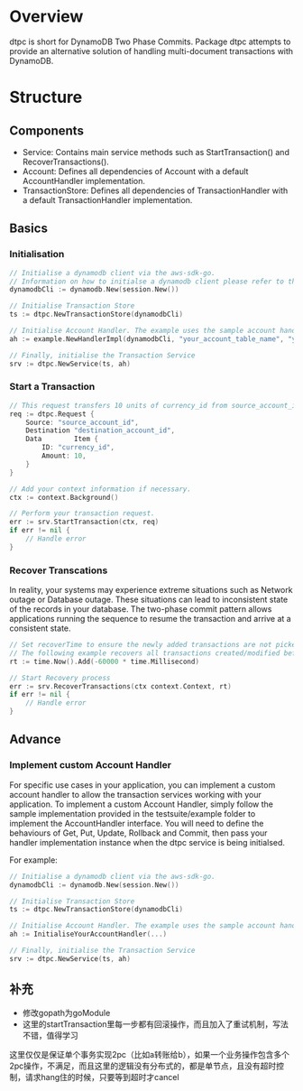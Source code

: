 # Overview
dtpc is short for DynamoDB Two Phase Commits.
Package dtpc attempts to provide an alternative solution of handling multi-document transactions with DynamoDB.

# Structure
## Components
- Service: Contains main service methods such as StartTransaction() and RecoverTransactions().
- Account: Defines all dependencies of Account with a default AccountHandler implementation.
- TransactionStore: Defines all dependencies of TransactionHandler with a default TransactionHandler implementation.

## Basics
### Initialisation
```go
// Initialise a dynamodb client via the aws-sdk-go.
// Information on how to initialse a dynamodb client please refer to the offcial documentation of Dynamodb Go SDK: https://docs.aws.amazon.com/sdk-for-go/api/service/dynamodb/
dynamodbCli := dynamodb.New(session.New())

// Initialise Transaction Store
ts := dtpc.NewTransactionStore(dynamodbCli)

// Initialise Account Handler. The example uses the sample account handler implementation.
ah := example.NewHandlerImpl(dynamodbCli, "your_account_table_name", "your_account_hash_key_name")

// Finally, initialise the Transaction Service
srv := dtpc.NewService(ts, ah)
```

### Start a Transaction
```go
// This request transfers 10 units of currency_id from source_account_id to destination_account_id.
req := dtpc.Request {
    Source: "source_account_id",
	Destination "destination_account_id",
	Data        Item {
        ID: "currency_id",
        Amount: 10,
    }
}

// Add your context information if necessary.
ctx := context.Background()

// Perform your transaction request.
err := srv.StartTransaction(ctx, req)
if err != nil {
    // Handle error
}
```

### Recover Transcations
In reality, your systems may experience extreme situations such as Network outage or Database outage. These situations can lead to inconsistent state of the records in your database. The two-phase commit pattern allows applications running the sequence to resume the transaction and arrive at a consistent state.
```go
// Set recoverTime to ensure the newly added transactions are not picked up by the recovery process.
// The following example recovers all transactions created/modified before a minute ago.
rt := time.Now().Add(-60000 * time.Millisecond)

// Start Recovery process
err := srv.RecoverTransactions(ctx context.Context, rt)
if err != nil {
    // Handle error
}
```

## Advance
### Implement custom Account Handler
For specific use cases in your application, you can implement a custom account handler to allow the transaction services working with your application. To implement a custom Account Handler, simply follow the sample implementation provided in the testsuite/example folder to implement the AccountHandler interface. You will need to define the behaviours of Get, Put, Update, Rollback and Commit, then pass your handler implementation instance when the dtpc service is being initialsed.

For example:
```go
// Initialise a dynamodb client via the aws-sdk-go.
dynamodbCli := dynamodb.New(session.New())

// Initialise Transaction Store
ts := dtpc.NewTransactionStore(dynamodbCli)

// Initialise Account Handler. The example uses the sample account handler implementation.
ah := InitialiseYourAccountHandler(...)

// Finally, initialise the Transaction Service
srv := dtpc.NewService(ts, ah)
```


## 补充
- 修改gopath为goModule
- 这里的startTransaction里每一步都有回滚操作，而且加入了重试机制，写法不错，值得学习

这里仅仅是保证单个事务实现2pc（比如a转账给b），如果一个业务操作包含多个2pc操作，不满足，而且这里的逻辑没有分布式的，都是单节点，且没有超时控制，请求hang住的时候，只要等到超时才cancel 
